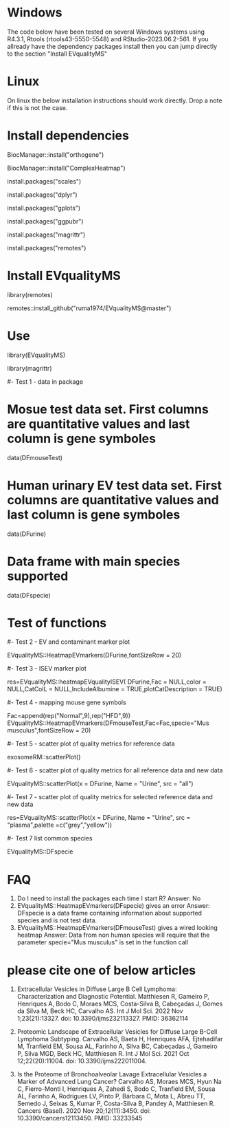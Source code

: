 # Windows
The code below have been tested on several Windows systems using R4.3.1, Rtools (rtools43-5550-5548) and RStudio-2023.06.2-561. If you allready have the dependency packages install then you can jump directly to the section "Install EVqualityMS"

# Linux
On linux the below installation instructions should work directly. Drop a note if this is not the case.

# Install dependencies

BiocManager::install("orthogene")

BiocManager::install("ComplexHeatmap")

install.packages("scales")

install.packages("dplyr")

install.packages("gplots")

install.packages("ggpubr")

install.packages("magrittr")

install.packages("remotes")

# Install EVqualityMS

library(remotes)

remotes::install_github("ruma1974/EVqualityMS@master")

# Use
library(EVqualityMS)

library(magrittr)

#- Test 1 - data in package

# Mosue test data set. First columns are quantitative values and last column is gene symboles

data(DFmouseTest)

# Human urinary EV test data set. First columns are quantitative values and last column is gene symboles
data(DFurine)

# Data frame with main species supported
data(DFspecie)

# Test of functions

#- Test 2 - EV and contaminant marker plot

EVqualityMS::HeatmapEVmarkers(DFurine,fontSizeRow = 20)

#- Test 3 - ISEV marker plot

res=EVqualityMS::heatmapEVqualityISEV( DFurine,Fac = NULL,color = NULL,CatColL = NULL,IncludeAlbumine = TRUE,plotCatDescription = TRUE)

#- Test 4 - mapping mouse gene symbols

Fac=append(rep("Normal",9),rep("HFD",9))
EVqualityMS::HeatmapEVmarkers(DFmouseTest,Fac=Fac,specie="Mus musculus",fontSizeRow = 20)

#- Test 5 - scatter plot of quality metrics for reference data

exosomeRM::scatterPlot()

#- Test 6 - scatter plot of quality metrics for all reference data and new data

EVqualityMS::scatterPlot(x = DFurine, Name = "Urine", src = "all")

#- Test 7 - scatter plot of quality metrics for selected reference data and new data

res=EVqualityMS::scatterPlot(x = DFurine, Name = "Urine", src = "plasma",palette =c("grey","yellow"))

#- Test 7 list common species

EVqualityMS::DFspecie

# FAQ

1. Do I need to install the packages each time I start R?
   Answer: No
2. EVqualityMS::HeatmapEVmarkers(DFspecie) gives an error
   Answer: DFspecie is a data frame containing information about supported species and is not test data.
3. EVqualityMS::HeatmapEVmarkers(DFmouseTest) gives a wired looking heatmap
   Answer: Data from non human species will require that the parameter specie="Mus musculus" is set in the function call
 

# please cite one of below articles

1. Extracellular Vesicles in Diffuse Large B Cell Lymphoma: Characterization and Diagnostic Potential.
Matthiesen R, Gameiro P, Henriques A, Bodo C, Moraes MCS, Costa-Silva B, Cabeçadas J, Gomes da Silva M, Beck HC, Carvalho AS.
Int J Mol Sci. 2022 Nov 1;23(21):13327. doi: 10.3390/ijms232113327.
PMID: 36362114 

2. Proteomic Landscape of Extracellular Vesicles for Diffuse Large B-Cell Lymphoma Subtyping.
Carvalho AS, Baeta H, Henriques AFA, Ejtehadifar M, Tranfield EM, Sousa AL, Farinho A, Silva BC, Cabeçadas J, Gameiro P, Silva MGD, Beck HC, Matthiesen R.
Int J Mol Sci. 2021 Oct 12;22(20):11004. doi: 10.3390/ijms222011004.

3. Is the Proteome of Bronchoalveolar Lavage Extracellular Vesicles a Marker of Advanced Lung Cancer?
Carvalho AS, Moraes MCS, Hyun Na C, Fierro-Monti I, Henriques A, Zahedi S, Bodo C, Tranfield EM, Sousa AL, Farinho A, Rodrigues LV, Pinto P, Bárbara C, Mota L, Abreu TT, Semedo J, Seixas S, Kumar P, Costa-Silva B, Pandey A, Matthiesen R.
Cancers (Basel). 2020 Nov 20;12(11):3450. doi: 10.3390/cancers12113450.
PMID: 33233545
